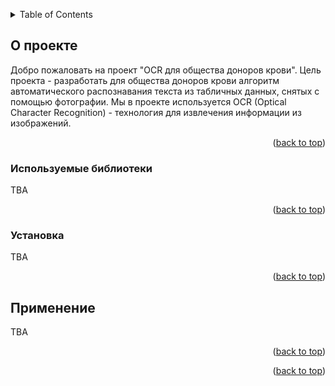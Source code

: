 <a name="readme-top"></a>

<!-- TABLE OF CONTENTS -->
<details>
  <summary>Table of Contents</summary>
  <ol>
    <li><a href="#about-the-project">О проекте</a></li>
    <li><a href="#built-with">Используемые библиотеки</a></li>
    <li><a href="#installation">Установка</a></li>
    <li><a href="#usage">Применение</a></li>
  </ol>
</details>


<a name="about-the-project"></a>
## О проекте

Добро пожаловать на проект "OCR для общества доноров крови". Цель проекта - разработать для общества доноров крови алгоритм автоматического распознавания текста из табличных данных, снятых с помощью фотографии. Мы в проекте используется OCR (Optical Character Recognition) - технология для извлечения информации из изображений.

<p align="right">(<a href="#readme-top">back to top</a>)</p>

<a name="built-with"></a>
### Используемые библиотеки

TBA

<p align="right">(<a href="#readme-top">back to top</a>)</p>

<a name="installation"></a>
### Установка

TBA

<p align="right">(<a href="#readme-top">back to top</a>)</p>

<a name="usage"></a>
## Применение

TBA

<p align="right">(<a href="#readme-top">back to top</a>)</p>


<p align="right">(<a href="#readme-top">back to top</a>)</p>
